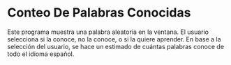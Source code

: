 # Conteo De Palabras Conocidas
Este programa muestra una palabra aleatoria en la ventana.
El usuario selecciona si la conoce, no la conoce, o si la quiere aprender.
En base a la selección del usuario, se hace un estimado de cuántas palabras conoce de todo el idioma español.
